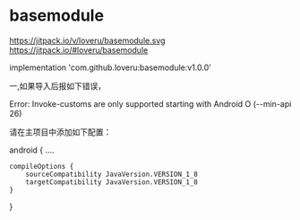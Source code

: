 # basemodule

https://jitpack.io/v/loveru/basemodule.svg https://jitpack.io/#loveru/basemodule

implementation 'com.github.loveru:basemodule:v1.0.0'

一,如果导入后报如下错误，

Error: Invoke-customs are only supported starting with Android O (--min-api 26)

请在主项目中添加如下配置：



android {
    ....

    compileOptions {
        sourceCompatibility JavaVersion.VERSION_1_8
        targetCompatibility JavaVersion.VERSION_1_8
    }
}
